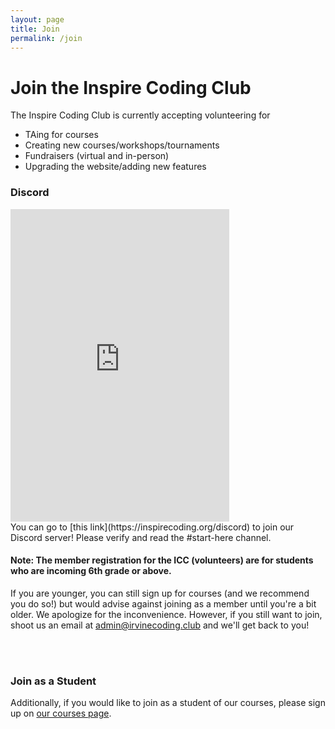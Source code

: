 ```yaml
---
layout: page
title: Join
permalink: /join
---
```


# Join the Inspire Coding Club

The Inspire Coding Club is currently accepting volunteering for 
 - TAing for courses
 - Creating new courses/workshops/tournaments
 - Fundraisers (virtual and in-person)
 - Upgrading the website/adding new features

### Discord

<div class="large text-muted">
  <iframe src="https://discord.com/widget?id=800120401107746846&theme=dark" width="350" height="500" allowtransparency="true" frameborder="0" sandbox="allow-popups allow-popups-to-escape-sandbox allow-same-origin allow-scripts"></iframe>
</div>
You can go to [this link](https://inspirecoding.org/discord) to join our Discord server! Please verify and read the #start-here channel.

#### Note: The member registration for the ICC (volunteers) are for students who are incoming 6th grade or above.
If you are younger, you can still sign up for courses (and we recommend you do so!) but would advise against joining as a member until you're a bit older. We apologize for the inconvenience. However, if you still want to join, shoot us an email at <a href="mailto:theinspirecodingclub@gmail.com">admin@irvinecoding.club</a> and we'll get back to you!

<br />

<br />

### Join as a Student
Additionally, if you would like to join as a student of our courses, please sign up on <a href="{{ site.baseurl }}/courses">our courses page</a>.
